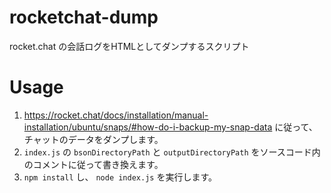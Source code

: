 # rocketchat-dump
rocket.chat の会話ログをHTMLとしてダンプするスクリプト

# Usage
1. https://rocket.chat/docs/installation/manual-installation/ubuntu/snaps/#how-do-i-backup-my-snap-data に従って、チャットのデータをダンプします。
2. `index.js` の `bsonDirectoryPath` と `outputDirectoryPath` をソースコード内のコメントに従って書き換えます。
3. `npm install` し、 `node index.js` を実行します。
